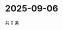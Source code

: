 # 2025-09-06

共 0 条

<!-- BEGIN ZHIHUQUESTIONS -->
<!-- 最后更新时间 Sat Sep 06 2025 16:12:45 GMT+0800 (China Standard Time) -->

<!-- END ZHIHUQUESTIONS -->
